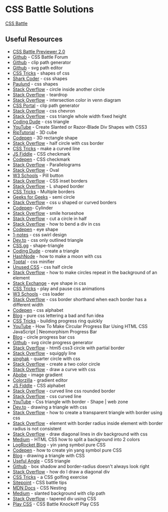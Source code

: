 # CSS Battle Solutions

[CSS Battle](https://www.cssbattle.dev)

## Useful Resources

- [CSS Battle Previewer 2.0](https://tc70f3.csb.app/)
- [Github](https://github.com/cssbattle/forum) - CSS Battle Forum
- [Github](https://malcolmkiano.github.io/clip-path-generator/) - clip path generator
- [Github](https://yqnn.github.io/svg-path-editor/) - svg path editor
- [CSS Tricks](https://css-tricks.com/the-shapes-of-css/) - shapes of css
- [Shark Coder](https://sharkcoder.com/visual/shapes) - css shapes
- [Paulund](https://paulund.co.uk/how-to-create-different-shapes-in-css) - css shapes
- [Stack Overflow](https://stackoverflow.com/questions/22406661/how-to-make-one-circle-inside-of-another-using-css) - circle inside another circle
- [Stack Overflow](https://stackoverflow.com/questions/30711203/how-do-i-create-a-teardrop-in-html) - teardrop
- [Stack Overflow](https://stackoverflow.com/questions/56864210/how-to-change-intersection-color-in-venn-diagram) - intersection color in venn diagram
- [CSS Portal](https://www.cssportal.com/css-clip-path-generator/) - clip path generator
- [Stack Overflow](https://stackoverflow.com/questions/15938933/creating-a-chevron-in-css) - css chevron
- [Stack Overflow](https://stackoverflow.com/questions/42877961/a-triangle-in-css-that-takes-the-whole-width-with-a-fixed-height) - css triangle whole width fixed height
- [Coding Dude](http://www.coding-dude.com/wp/css/create-a-triangle/) - css triangle
- [YouTube](https://www.youtube.com/watch?v=6QGOhCZLdhs) - Create Slanted or Razor-Blade Div Shapes with CSS3
- [RipTutorial](https://riptutorial.com/css/example/8071/3d-cube) - 3D cube
- [Codepen](https://codepen.io/ooo/pen/QomVgY) - 3D rectangle shape
- [Stack Overflow](https://stackoverflow.com/questions/22415651/half-circle-with-css-border-outline-only) - half circle with css border
- [CSS Tricks](https://css-tricks.com/forums/topic/how-to-make-curve-line/) - make a curved line
- [JS Fiddle](http://jsfiddle.net/awayF/490/) - CSS checkmark
- [Codepen](https://codepen.io/gliesche/pen/ZQyPeV) - CSS checkmark
- [Stack Overflow](https://stackoverflow.com/questions/40386130/how-to-create-parallelograms-divs) - Parallelograms
- [Stack Overflow](https://stackoverflow.com/questions/26961221/how-to-make-an-oval-in-css) - Oval
- [W3 Schools](https://www.w3schools.com/howto/howto_css_pill_button.asp) - Pill button
- [Stack Overflow](https://stackoverflow.com/questions/8452739/css-inset-borders) - CSS inset borders
- [Stack Overflow](https://stackoverflow.com/questions/10922387/create-an-l-shaped-border-using-html-and-css-is-it-possible) - L shaped border
- [CSS Tricks](https://css-tricks.com/snippets/css/multiple-borders/) - Multiple borders
- [Geeks for Geeks](https://www.geeksforgeeks.org/how-to-draw-a-semi-circle-using-html-and-css/) - semi circle
- [Stack Overflow](https://stackoverflow.com/questions/25939372/css-u-shaped-or-curved-borders) - css u shaped or curved borders
- [Codepen](https://codepen.io/seheekim/pen/BKYGZp)- Cylinder
- [Stack Overflow](https://stackoverflow.com/questions/40752681/making-a-smile-horseshoe-half-circle-with-rounded-edges-in-css) - smile horseshoe
- [Stack Overflow](https://stackoverflow.com/questions/52712506/cut-a-circle-into-half) - cut a circle in half
- [Stack Overflow](https://stackoverflow.com/questions/44920224/how-to-bend-a-div-in-css) - how to bend a div in css
- [Codepen](https://codepen.io/samc36/pen/KNEOpG) - eye shape
- [1-notes](https://1-notes.com/css-shape-swirl-design/) - css swirl design
- [Dev.to](https://dev.to/astrit/css-only-outlined-triangle-1k8j) - css only outlined triangle
- [CSS.gg](https://css.gg/shape-triangle) - shape-triangle
- [Coding Dude](https://www.coding-dude.com/wp/css/create-a-triangle/) - create a triangle
- [HashNode](https://nazanin-ashrafi.hashnode.dev/how-to-make-a-moon-with-css) - how to make a moon with css
- [Toptal](https://www.toptal.com/developers/cssminifier) - css minifier
- [Unused CSS](https://unused-css.com/blog/css-half-circle/) - css half circle
- [Stack Overflow](https://stackoverflow.com/questions/39339196/how-to-make-circles-repeat-in-the-background-of-an-element-in-full-css) - how to make circles repeat in the background of an element
- [Stack Exchange](https://codegolf.stackexchange.com/questions/259254/is-there-any-less-code-way-to-make-a-leaf-eye-shape-in-css) - eye shape in css
- [CSS Tricks](https://css-tricks.com/how-to-play-and-pause-css-animations-with-css-custom-properties) - play and pause css animations
- [W3 Schools](https://www.w3schools.com/howto/howto_css_loader.asp) - css loader
- [Stack Overflow](https://stackoverflow.com/questions/37437141/css-border-shorthand-when-each-border-has-a-different-width) - css border shorthand when each border has a different width
- [Codepen](https://codepen.io/rhgksrua/pen/GgbLKM) - css alphabet
- [Blog](https://kennethormandy.com/journal/pure-css-lettering-a-bad-and-fun-idea) - pure css lettering a bad and fun idea 
- [CSS Tricks](https://css-tricks.com/building-progress-ring-quickly) - building progress ring quickly
- [YouTube](https://www.youtube.com/watch?v=mSfsGTIQlxg) - How To Make Circular Progress Bar Using HTML CSS JavaScript | Neomorphism Progress Bar
- [Blog](https://nikitahl.com/circle-progress-bar-css) - circle progress bar css
- [Github](https://nikitahl.github.io/svg-circle-progress-generator) - svg circle progress generator
- [Stack Overflow](https://stackoverflow.com/questions/13059190/html5-css3-circle-with-partial-border) - html5 css3 circle with partial border
- [Stack Overflow](https://stackoverflow.com/questions/17285514/is-it-possible-to-make-a-squiggly-line) - squiggly line
- [singhak](https://singhak.in/draw-half-and-quarter-circle-with-css/#3_Quarter-Circle_with_CSS) - quarter circle with css
- [Stack Overflow](https://stackoverflow.com/questions/50598433/create-a-two-color-circle) - create a two color circle
- [Stack Overflow](https://stackoverflow.com/questions/20803489/draw-a-curve-with-css) - draw a curve with css
- [Abobe](https://color.adobe.com/create/image-gradient) - image gradient
- [Colorzilla](https://www.colorzilla.com/gradient-editor/) - gradient editor
- [JS Fiddle](https://jsfiddle.net/joshnh/bKfKm/) - CSS alphabet
- [Stack Overflow](https://stackoverflow.com/questions/41265044/curved-line-css-rounded-border) - curved line css rounded border
- [Stack Overflow](https://stackoverflow.com/questions/30044372/how-can-i-make-css-curved-line) - css curved line
- [YouTube](https://www.youtube.com/watch?v=wEP1mUuLODQ) - Css triangle with border - Shape | web zone
- [Dev.to](https://dev.to/alvaromontoro/drawing-a-triangle-with-css-5g31) - drawing a triangle with css
- [Stack Overflow](https://stackoverflow.com/questions/16231184/how-to-create-a-transparent-triangle-with-border-using-css) - how to create a transparent triangle with border using css
- [Stack Overflow](https://stackoverflow.com/questions/62759278/element-with-border-radius-inside-element-with-border-radius-is-not-consistent) - element with border radius inside element with border radius is not consistent
- [Stack Overflow](https://stackoverflow.com/questions/18012420/draw-diagonal-lines-in-div-background-with-css) - draw diagonal lines in div background with css
- [Medium](https://medium.com/@miguelznunez/html-css-how-to-split-a-background-into-2-colors-1cdc394deb3d) - HTML CSS how to split a background into 2 colors
- [LogRocket Blog](https://blog.logrocket.com/how-to-create-yin-yang-symbol-pure-css) - yin yang symbol pure CSS
- [Codepen](https://codepen.io/AdamSSenniN/pen/xZpaow) - how to create yin yang symbol pure CSS
- [Blog](https://alvaromontoro.com/blog/67970/drawing-a-triangle-with-css) - drawing a triangle with CSS
- [Useful Angle](https://usefulangle.com/post/333/css-triangle) - CSS triangle
- [Github](https://github.com/w3c/csswg-drafts/issues/7103) - box shadow and border-radius doesn't always look right
- [Stack Overflow](https://stackoverflow.com/questions/22352311/how-do-i-draw-a-diagonal-div) - how do I draw a diagonal div
- [CSS Tricks](https://css-tricks.com/a-css-golfing-exercise/) - a CSS golfing exercise
- [Sitepoint](https://www.sitepoint.com/code-challenge-2-4-tips-for-higher-scores-in-cssbattle-dev/) - CSS battle tips
- [MDN Docs](https://developer.mozilla.org/en-US/docs/Web/CSS/CSS_nesting) - CSS Nesting
- [Medium](https://kswanie21.medium.com/slanted-background-with-clip-path-css-property-584b5564a533) - slanted background with clip path
- [Stack Overflow](https://stackoverflow.com/questions/18496383/tapered-div-using-css) - tapered div using CSS
- [Play CSS](https://playcss.app/) - CSS Battle Knockoff Play CSS